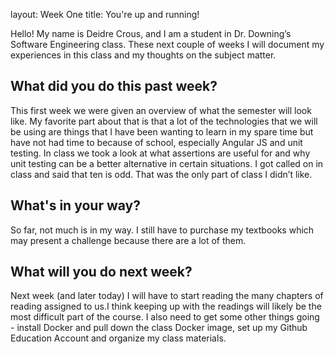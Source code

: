
layout: Week One
title: You're up and running!

Hello! My name is Deidre Crous, and I am a student in Dr. Downing’s Software Engineering class. These next couple of weeks I will document my experiences in this class and my thoughts on the subject matter. 

## What did you do this past week?

This first week we were given an overview of what the semester will look like. My favorite part about that is that a lot of the technologies that we will be using are things that I have been wanting to learn in my spare time but have not had time to because of school, especially Angular JS and unit testing. In class we took a look at what assertions are useful for and why unit testing can be a better alternative in certain situations. I got called on in class and said that ten is odd. That was the only part of class I didn’t like.

## What's in your way?

So far, not much is in my way. I still have to purchase my textbooks which may present a challenge because there are a lot of them. 

## What will you do next week?

Next week (and later today) I will have to start reading the many chapters of reading assigned to us.I think keeping up with the readings will likely be the most difficult part of the course. I also need to get some other things going - install Docker and pull down the class Docker image, set up my Github Education Account and organize my class materials. 

